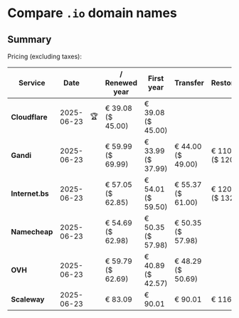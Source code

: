 # Compare `.io` domain names

## Summary

Pricing (excluding taxes):

| Service | Date |  | / Renewed year | First year | Transfer | Restoration |
|--|--|--|--|--|--|--|
| **Cloudflare** | 2025-06-23 | 🏆 | € 39.08<br>($ 45.00) | € 39.08<br>($ 45.00) |  |  |
| **Gandi** | 2025-06-23 |  | € 59.99<br>($ 69.99) | € 33.99<br>($ 37.99) | € 44.00<br>($ 49.00) | € 110.00<br>($ 120.00) |
| **Internet.bs** | 2025-06-23 |  | € 57.05<br>($ 62.85) | € 54.01<br>($ 59.50) | € 55.37<br>($ 61.00) | € 120.59<br>($ 132.85) |
| **Namecheap** | 2025-06-23 |  | € 54.69<br>($ 62.98) | € 50.35<br>($ 57.98) | € 50.35<br>($ 57.98) |  |
| **OVH** | 2025-06-23 |  | € 59.79<br>($ 62.69) | € 40.89<br>($ 42.57) | € 48.29<br>($ 50.69) |  |
| **Scaleway** | 2025-06-23 |  | € 83.09 | € 90.01 | € 90.01 | € 116.00 |
